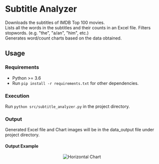 # Subtitle Analyzer

Downloads the subtitles of IMDB Top 100 movies.  
Lists all the words in the subtitles and their counts in an Excel file. Filters stopwords. (e.g. "the", "a/an", "him",
etc.)  
Generates word/count charts based on the data obtained.

## Usage

### Requirements

- Python >= 3.6
- Run `pip install -r requirements.txt` for other dependencies.

### Execution

Run `python src/subtitle_analyzer.py` in the project directory.

### Output

Generated Excel file and Chart images will be in the data_output file under project directory.

#### Output Example

<p align="center">
    <img src="https://user-images.githubusercontent.com/48808788/126179064-154ad914-4b8a-4d96-85a4-8ed861686982.png" alt="Horizontal Chart">
</p>